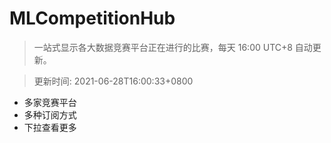# MLCompetitionHub

> 一站式显示各大数据竞赛平台正在进行的比赛，每天 16:00 UTC+8 自动更新。
  
> 更新时间: 2021-06-28T16:00:33+0800 

* 多家竞赛平台
* 多种订阅方式
* 下拉查看更多